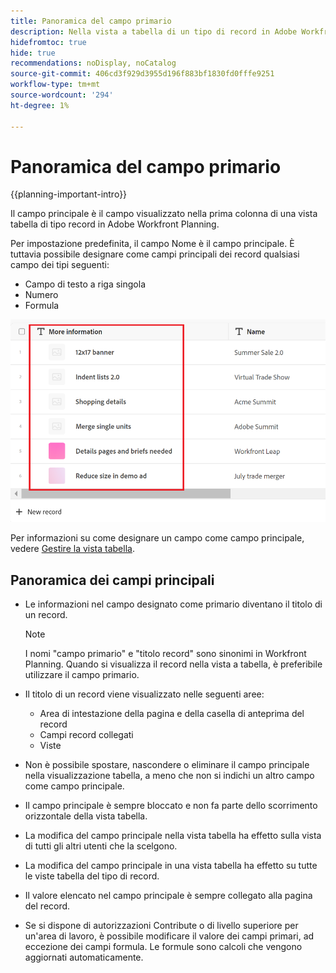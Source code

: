 ```yaml
---
title: Panoramica del campo primario
description: Nella vista a tabella di un tipo di record in Adobe Workfront Planning, è possibile designare un campo di testo, numero o formula a riga singola come campo principale. Il campo principale diventa il titolo dei record di quel tipo.
hidefromtoc: true
hide: true
recommendations: noDisplay, noCatalog
source-git-commit: 406cd3f929d3955d196f883bf1830fd0fffe9251
workflow-type: tm+mt
source-wordcount: '294'
ht-degree: 1%

---
```


<!--update the metadata with real information when making this available in TOC and in the left nav-->

# Panoramica del campo primario

{{planning-important-intro}}

Il campo principale è il campo visualizzato nella prima colonna di una vista tabella di tipo record in Adobe Workfront Planning.

Per impostazione predefinita, il campo Nome è il campo principale. È tuttavia possibile designare come campi principali dei record qualsiasi campo dei tipi seguenti:

* Campo di testo a riga singola
* Numero
* Formula

![](assets/another-text-field-as-a-primary-field-highlighted.png)

Per informazioni su come designare un campo come campo principale, vedere [Gestire la vista tabella](/help/quicksilver/planning/views/manage-the-table-view.md).

## Panoramica dei campi principali

* Le informazioni nel campo designato come primario diventano il titolo di un record.

  >[!NOTE]
  >
  >    I nomi &quot;campo primario&quot; e &quot;titolo record&quot; sono sinonimi in Workfront Planning. Quando si visualizza il record nella vista a tabella, è preferibile utilizzare il campo primario.


* Il titolo di un record viene visualizzato nelle seguenti aree:

   * Area di intestazione della pagina e della casella di anteprima del record
   * Campi record collegati
   * Viste
* Non è possibile spostare, nascondere o eliminare il campo principale nella visualizzazione tabella, a meno che non si indichi un altro campo come campo principale.
* Il campo principale è sempre bloccato e non fa parte dello scorrimento orizzontale della vista tabella.
* La modifica del campo principale nella vista tabella ha effetto sulla vista di tutti gli altri utenti che la scelgono.
* La modifica del campo principale in una vista tabella ha effetto su tutte le viste tabella del tipo di record.
* Il valore elencato nel campo principale è sempre collegato alla pagina del record.
* Se si dispone di autorizzazioni Contribute o di livello superiore per un&#39;area di lavoro, è possibile modificare il valore dei campi primari, ad eccezione dei campi formula. Le formule sono calcoli che vengono aggiornati automaticamente.
